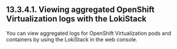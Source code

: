 ## 13.3.4.1. Viewing aggregated OpenShift Virtualization logs with the LokiStack

You can view aggregated logs for OpenShift Virtualization pods and containers by using the LokiStack in the web console.

